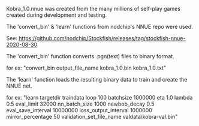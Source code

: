 Kobra_1.0.nnue was created from the many millions of self-play games created during development and testing.

The 'convert_bin' & 'learn' functions from nodchip's NNUE repo were used.

See: https://github.com/nodchip/Stockfish/releases/tag/stockfish-nnue-2020-08-30

The 'convert_bin' function converts .pgn(text) files to binary format.

for ex: "convert_bin output_file_name kobra_1.0.bin kobra_1.0.txt"

The 'learn' function loads the resulting binary data to train and create the NNUE net.

for ex: "learn targetdir traindata loop 100 batchsize 1000000 eta 1.0 lambda 0.5 eval_limit 32000 nn_batch_size 1000 newbob_decay
0.5 eval_save_interval 10000000 loss_output_interval 1000000 mirror_percentage 50 validation_set_file_name valdata\kobra-val.bin"
